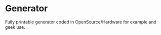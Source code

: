 Generator
=========

Fully printable generator coded in OpenSource/Hardware for example and geek use.
